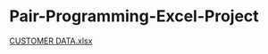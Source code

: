# Pair-Programming-Excel-Project
[CUSTOMER DATA.xlsx](https://github.com/Nasimiyu-Atemo/Pair-Programming-Excel-Project/files/14968385/CUSTOMER.DATA.xlsx)

